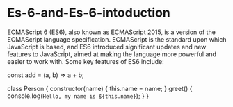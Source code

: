 ﻿# Es-6-and-Es-6-intoduction
ECMAScript 6 (ES6), also known as ECMAScript 2015, is a version of the ECMAScript language specification. ECMAScript is the standard upon which JavaScript is based, and ES6 introduced significant updates and new features to JavaScript, aimed at making the language more powerful and easier to work with. Some key features of ES6 include:

const add = (a, b) => a + b;



class Person {
  constructor(name) {
    this.name = name;
  }
  greet() {
    console.log(`Hello, my name is ${this.name}`);
  }
}
